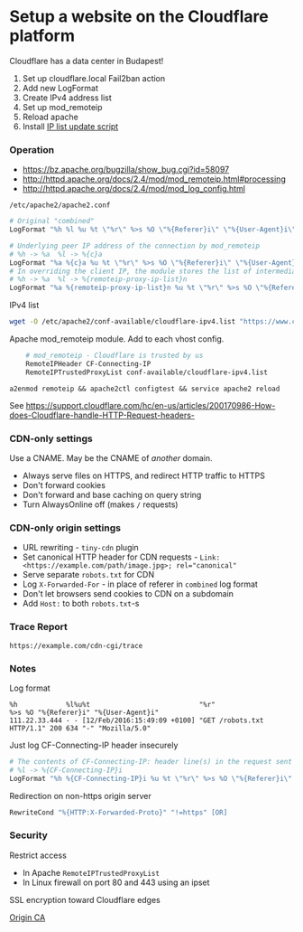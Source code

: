 # Setup a website on the Cloudflare platform

Cloudflare has a data center in Budapest!

1. Set up cloudflare.local Fail2ban action
1. Add new LogFormat
1. Create IPv4 address list
1. Set up mod_remoteip
1. Reload apache
1. Install [IP list update script](./cloudflare-ipv4-update.sh)

### Operation

- https://bz.apache.org/bugzilla/show_bug.cgi?id=58097
- http://httpd.apache.org/docs/2.4/mod/mod_remoteip.html#processing
- http://httpd.apache.org/docs/2.4/mod/mod_log_config.html

`/etc/apache2/apache2.conf`

```apache
# Original "combined"
LogFormat "%h %l %u %t \"%r\" %>s %O \"%{Referer}i\" \"%{User-Agent}i\"" combined

# Underlying peer IP address of the connection by mod_remoteip
# %h -> %a  %l -> %{c}a
LogFormat "%a %{c}a %u %t \"%r\" %>s %O \"%{Referer}i\" \"%{User-Agent}i\"" mod_remoteip
# In overriding the client IP, the module stores the list of intermediate hosts in a remoteip-proxy-ip-list note
# %h -> %a  %l -> %{remoteip-proxy-ip-list}n
LogFormat "%a %{remoteip-proxy-ip-list}n %u %t \"%r\" %>s %O \"%{Referer}i\" \"%{User-Agent}i\"" mod_remoteip_all
```

IPv4 list

```bash
wget -O /etc/apache2/conf-available/cloudflare-ipv4.list "https://www.cloudflare.com/ips-v4"
```

Apache mod_remoteip module. Add to each vhost config.

```apache
    # mod_remoteip - Cloudflare is trusted by us
    RemoteIPHeader CF-Connecting-IP
    RemoteIPTrustedProxyList conf-available/cloudflare-ipv4.list
```

`a2enmod remoteip && apache2ctl configtest && service apache2 reload`

See https://support.cloudflare.com/hc/en-us/articles/200170986-How-does-Cloudflare-handle-HTTP-Request-headers-

### CDN-only settings

Use a CNAME. May be the CNAME of *another* domain.

- Always serve files on HTTPS, and redirect HTTP traffic to HTTPS
- Don't forward cookies
- Don't forward and base caching on query string
- Turn AlwaysOnline off (makes `/` requests)

### CDN-only origin settings

- URL rewriting - `tiny-cdn` plugin
- Set canonical HTTP header for CDN requests - `Link: <https://example.com/path/image.jpg>; rel="canonical"`
- Serve separate `robots.txt` for CDN
- Log `X-Forwarded-For` - in place of referer in `combined` log format
- Don't let browsers send cookies to CDN on a subdomain
- Add `Host:` to both `robots.txt`-s

### Trace Report

`https://example.com/cdn-cgi/trace`

### Notes

Log format

```
%h            %l%u%t                           "%r"                       %>s %O "%{Referer}i" "%{User-Agent}i"
111.22.33.444 - - [12/Feb/2016:15:49:09 +0100] "GET /robots.txt HTTP/1.1" 200 634 "-" "Mozilla/5.0"
```

Just log CF-Connecting-IP header insecurely

```apache
# The contents of CF-Connecting-IP: header line(s) in the request sent to the server
# %l -> %{CF-Connecting-IP}i
LogFormat "%h %{CF-Connecting-IP}i %u %t \"%r\" %>s %O \"%{Referer}i\" \"%{User-Agent}i\"" cloudflare
```

Redirection on non-https origin server

```apache
RewriteCond "%{HTTP:X-Forwarded-Proto}" "!=https" [OR]
```

### Security

Restrict access

- In Apache `RemoteIPTrustedProxyList`
- In Linux firewall on port 80 and 443 using an ipset

SSL encryption toward Cloudflare edges

[Origin CA](https://blog.cloudflare.com/cloudflare-ca-encryption-origin/#3clicommandlineinterfacelinuxonly)
